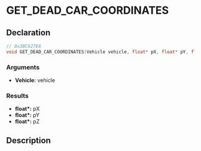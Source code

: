 # GET_DEAD_CAR_COORDINATES

## Declaration
```cpp
// 0x3BC827E6
void GET_DEAD_CAR_COORDINATES(Vehicle vehicle, float* pX, float* pY, float* pZ);
```

### Arguments
- **Vehicle:** vehicle

### Results
- **float\*:** pX
- **float\*:** pY
- **float\*:** pZ

## Description
